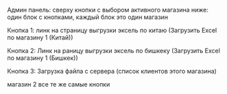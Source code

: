 Админ панель:
сверху кнопки с выбором активного магазина
ниже:
один блок с кнопками, каждый блок это один магазин

Кнопка 1: линк на страницу выгрузки эксель по китаю
(Загрузить Excel по магазину 1 (Китай))

Кнопка 2: Линк на раницу выгрузки эксель по бишкеку
(Загрузить Excel по магазину 1 (Бишкек))

Кнопка 3: Загрузка файла с сервера 
(список клиентов этого магазина)

магазин 2
все те же самые кнопки